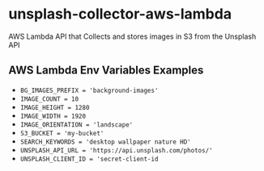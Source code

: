 # unsplash-collector-aws-lambda
AWS Lambda API that Collects and stores images in S3 from the Unsplash API

## AWS Lambda Env Variables Examples
- `BG_IMAGES_PREFIX = 'background-images'`
- `IMAGE_COUNT = 10`
- `IMAGE_HEIGHT = 1280`
- `IMAGE_WIDTH = 1920`
- `IMAGE_ORIENTATION = 'landscape'`
- `S3_BUCKET = 'my-bucket'`
- `SEARCH_KEYWORDS = 'desktop wallpaper nature HD'`
- `UNSPLASH_API_URL = 'https://api.unsplash.com/photos/'`
- `UNSPLASH_CLIENT_ID = 'secret-client-id`

